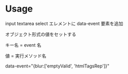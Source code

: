 
# Usage

input textarea select エレメントに data-event 要素を追加

オブジェクト形式の値をセットする

キー名 = event 名

値 = 実行メソッド名

data-event="{blur:['emptyValid', 'htmlTagsRep']}"
